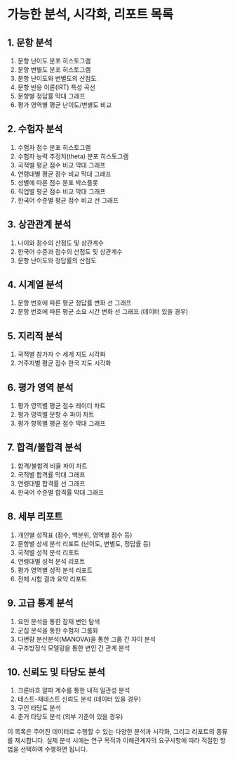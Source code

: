 # 가능한 분석, 시각화, 리포트 목록

## 1. 문항 분석
1. 문항 난이도 분포 히스토그램
2. 문항 변별도 분포 히스토그램
3. 문항 난이도와 변별도의 산점도
4. 문항 반응 이론(IRT) 특성 곡선
5. 문항별 정답률 막대 그래프
6. 평가 영역별 평균 난이도/변별도 비교

## 2. 수험자 분석
1. 수험자 점수 분포 히스토그램
2. 수험자 능력 추정치(theta) 분포 히스토그램
3. 국적별 평균 점수 비교 막대 그래프
4. 연령대별 평균 점수 비교 막대 그래프
5. 성별에 따른 점수 분포 박스플롯
6. 직업별 평균 점수 비교 막대 그래프
7. 한국어 수준별 평균 점수 비교 선 그래프

## 3. 상관관계 분석
1. 나이와 점수의 산점도 및 상관계수
2. 한국어 수준과 점수의 산점도 및 상관계수
3. 문항 난이도와 정답률의 산점도

## 4. 시계열 분석
1. 문항 번호에 따른 평균 정답률 변화 선 그래프
2. 문항 번호에 따른 평균 소요 시간 변화 선 그래프 (데이터 있을 경우)

## 5. 지리적 분석
1. 국적별 참가자 수 세계 지도 시각화
2. 거주지별 평균 점수 한국 지도 시각화

## 6. 평가 영역 분석
1. 평가 영역별 평균 점수 레이더 차트
2. 평가 영역별 문항 수 파이 차트
3. 평가 항목별 평균 점수 막대 그래프

## 7. 합격/불합격 분석
1. 합격/불합격 비율 파이 차트
2. 국적별 합격률 막대 그래프
3. 연령대별 합격률 선 그래프
4. 한국어 수준별 합격률 막대 그래프

## 8. 세부 리포트
1. 개인별 성적표 (점수, 백분위, 영역별 점수 등)
2. 문항별 상세 분석 리포트 (난이도, 변별도, 정답률 등)
3. 국적별 성적 분석 리포트
4. 연령대별 성적 분석 리포트
5. 평가 영역별 성적 분석 리포트
6. 전체 시험 결과 요약 리포트

## 9. 고급 통계 분석
1. 요인 분석을 통한 잠재 변인 탐색
2. 군집 분석을 통한 수험자 그룹화
3. 다변량 분산분석(MANOVA)을 통한 그룹 간 차이 분석
4. 구조방정식 모델링을 통한 변인 간 관계 분석

## 10. 신뢰도 및 타당도 분석
1. 크론바흐 알파 계수를 통한 내적 일관성 분석
2. 테스트-재테스트 신뢰도 분석 (데이터 있을 경우)
3. 구인 타당도 분석
4. 준거 타당도 분석 (외부 기준이 있을 경우)

이 목록은 주어진 데이터로 수행할 수 있는 다양한 분석과 시각화, 그리고 리포트의 종류를 제시합니다. 실제 분석 시에는 연구 목적과 이해관계자의 요구사항에 따라 적절한 방법을 선택하여 수행하면 됩니다.